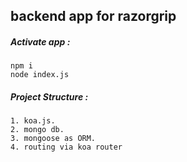 ## backend app for razorgrip 

##### Activate app :
    npm i
    node index.js
##### Project Structure :
```
1. koa.js.
2. mongo db.
3. mongoose as ORM.
4. routing via koa router
```


    


